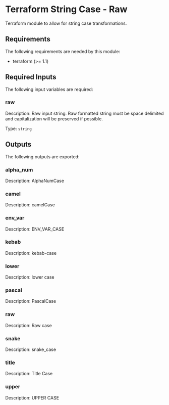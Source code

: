 # Terraform String Case - Raw

Terraform module to allow for string case transformations.

<!-- BEGIN_TF_DOCS -->
## Requirements

The following requirements are needed by this module:

- terraform (>= 1.1)

## Required Inputs

The following input variables are required:

### raw

Description: Raw input string.  Raw formatted string must be space delimited and capitalization will be preserved if possible.

Type: `string`

## Outputs

The following outputs are exported:

### alpha\_num

Description: AlphaNumCase

### camel

Description: camelCase

### env\_var

Description: ENV\_VAR\_CASE

### kebab

Description: kebab-case

### lower

Description: lower case

### pascal

Description: PascalCase

### raw

Description: Raw case

### snake

Description: snake\_case

### title

Description: Title Case

### upper

Description: UPPER CASE
<!-- END_TF_DOCS -->
